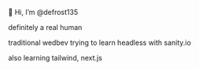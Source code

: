 👋 Hi, I’m @defrost135

definitely a real human

traditional wedbev trying to learn headless with sanity.io

also learning tailwind, next.js

<!---
defrost135/defrost135 is a ✨ special ✨ repository because its `README.md` (this file) appears on your GitHub profile.
You can click the Preview link to take a look at your changes.
--->
